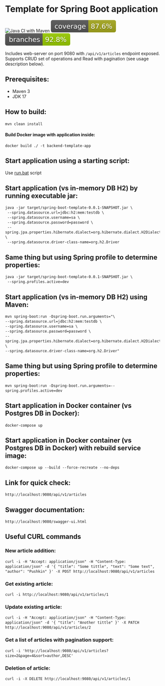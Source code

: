 
# Template for Spring Boot application

![Java CI with Maven](https://github.com/andrei-punko/spring-boot-template/workflows/Java%20CI%20with%20Maven/badge.svg)
[![Coverage](.github/badges/jacoco.svg)](https://github.com/andrei-punko/spring-boot-template/actions/workflows/maven.yml)
[![Branches](.github/badges/branches.svg)](https://github.com/andrei-punko/spring-boot-template/actions/workflows/maven.yml)

Includes web-server on port 9080 with `/api/v1/articles` endpoint exposed.
Supports CRUD set of operations and Read with pagination (see usage description below).

## Prerequisites:
- Maven 3
- JDK 17

## How to build:
    mvn clean install

#### Build Docker image with application inside:
    docker build ./ -t backend-template-app

## Start application using a starting script:
Use [run.bat](./run.bat) script

## Start application (vs in-memory DB H2) by running executable jar:
    java -jar target/spring-boot-template-0.0.1-SNAPSHOT.jar \
     --spring.datasource.url=jdbc:h2:mem:testdb \
     --spring.datasource.username=sa \
     --spring.datasource.password=password \
     --spring.jpa.properties.hibernate.dialect=org.hibernate.dialect.H2Dialect \
     --spring.datasource.driver-class-name=org.h2.Driver

## Same thing but using Spring profile to determine properties:
    java -jar target/spring-boot-template-0.0.1-SNAPSHOT.jar \
     --spring.profiles.active=dev

## Start application (vs in-memory DB H2) using Maven:
    mvn spring-boot:run -Dspring-boot.run.arguments="\
    --spring.datasource.url=jdbc:h2:mem:testdb \
    --spring.datasource.username=sa \
    --spring.datasource.password=password \
    --spring.jpa.properties.hibernate.dialect=org.hibernate.dialect.H2Dialect \
    --spring.datasource.driver-class-name=org.h2.Driver"

## Same thing but using Spring profile to determine properties:
    mvn spring-boot:run -Dspring-boot.run.arguments=--spring.profiles.active=dev

## Start application in Docker container (vs Postgres DB in Docker):
    docker-compose up

## Start application in Docker container (vs Postgres DB in Docker) with rebuild service image:
    docker-compose up --build --force-recreate --no-deps

## Link for quick check:
    http://localhost:9080/api/v1/articles

## Swagger documentation:
    http://localhost:9080/swagger-ui.html

## Useful CURL commands

### New article addition:
```
curl -i -H "Accept: application/json" -H "Content-Type: application/json" -d '{ "title": "Some tittle", "text": "Some text", "author": "Pushkin" }' -X POST http://localhost:9080/api/v1/articles
```

### Get existing article:
```
curl -i http://localhost:9080/api/v1/articles/1
```

### Update existing article:
```
curl -i -H "Accept: application/json" -H "Content-Type: application/json" -d '{ "title": "Another tittle" }' -X PATCH http://localhost:9080/api/v1/articles/2
```

### Get a list of articles with pagination support:
```
curl -i 'http://localhost:9080/api/v1/articles?size=2&page=4&sort=author,DESC'
```

### Deletion of article:
```
curl -i -X DELETE http://localhost:9080/api/v1/articles/1
```
